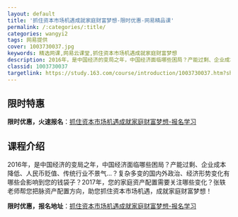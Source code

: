 ```yaml
---
layout: default
title: '抓住资本市场机遇成就家庭财富梦想-限时优惠-网易精品课'
permalink: /:categories/:title/
categories: wangyi2
tags: 网易提供
cover: 1003730037.jpg
keywords: 精选网课,网易云课堂,抓住资本市场机遇成就家庭财富梦想
description: 2016年，是中国经济的变局之年，中国经济面临哪些困局？产能过剩、企业成本降低、人民币贬值、传统行业不景气...？复杂多
classid: 1003730037
targetlink: https://study.163.com/course/introduction/1003730037.htm?share=1&shareId=1025206652&utm_campaign=share&utm_medium=iphoneShare&utm_source=&utm_u=1025206652
---
```


## 限时特惠

**限时优惠，火速报名**：[抓住资本市场机遇成就家庭财富梦想-报名学习](https://study.163.com/course/introduction/1003730037.htm?share=1&shareId=1025206652&utm_campaign=share&utm_medium=iphoneShare&utm_source=&utm_u=1025206652)

## 课程介绍

2016年，是中国经济的变局之年，中国经济面临哪些困局？产能过剩、企业成本降低、人民币贬值、传统行业不景气...？复杂多变的国内外政治、经济形势变化有哪些会影响到您的钱袋子？2017年，您的家庭资产配置需要关注哪些变化？张轶老师帮您把脉资产配置方向，助您抓住资本市场机遇，成就家庭财富梦想！

**限时优惠，报名地址**：[抓住资本市场机遇成就家庭财富梦想-报名学习](https://study.163.com/course/introduction/1003730037.htm?share=1&shareId=1025206652&utm_campaign=share&utm_medium=iphoneShare&utm_source=&utm_u=1025206652)

